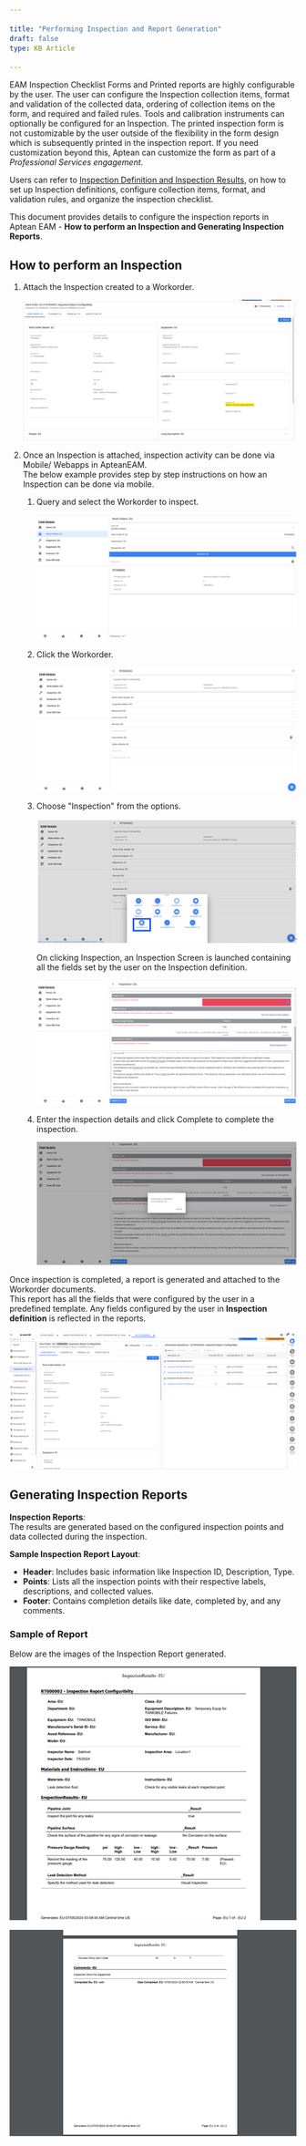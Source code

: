 ```yaml
---  
 
title: "Performing Inspection and Report Generation"  
draft: false 
type: KB Article
 
---
```


EAM Inspection Checklist Forms and Printed reports are highly configurable by the user. The user
can configure the Inspection collection items, format and validation of the collected data, ordering
of collection items on the form, and required and failed rules. Tools and calibration instruments
can optionally be configured for an Inspection. The printed inspection form is not customizable by
the user outside of the flexibility in the form design which is subsequently printed in the inspection
report. If you need customization beyond this, Aptean can customize the form as part of a
*Professional Services engagement*.

Users can refer to [Inspection Definition and Inspection Results](https://webappsprod.eam.apteancloud.com/OnLineHelp/Aptean_EAM.html#GuideTopics/Setup/Inspection%20Definition.htm?TocPath=User%2520Guide%257CSetup%257CInspection%2520Definition%257C_____0), on how to set up Inspection
definitions, configure collection items, format, and validation rules, and organize the inspection
checklist.

This document provides details to configure the inspection reports in Aptean EAM - **How to
perform an Inspection and Generating Inspection Reports**.

## How to perform an Inspection

1. Attach the Inspection created to a Workorder.

    ![](../assets/kb-articles/INS1.png)

2. Once an Inspection is attached, inspection activity can be done via Mobile/ Webapps in
ApteanEAM.<br> The below example provides step by step instructions on how an Inspection can be done via mobile.
    1. Query and select the Workorder to inspect.

        ![](../assets/kb-articles/INS2.png)

    2. Click the Workorder.

        ![](../assets/kb-articles/INS3.png)


    3. Choose "Inspection" from the options.   
    
        ![](../assets/kb-articles/INS4.png)

        On clicking Inspection, an Inspection Screen is launched containing all the fields set by the user on the Inspection definition.

        ![](../assets/kb-articles/INS5.png)

    4. Enter the inspection details and click Complete to complete the inspection.

        ![](../assets/kb-articles/INS6.png)


Once inspection is completed, a report is generated and attached to the Workorder documents.    
This report has all the fields that were configured by the user in a predefined template. Any
fields configured by the user in **Inspection definition** is reflected in the reports.

![](../assets/kb-articles/INS7.png)


## Generating Inspection Reports

**Inspection Reports**:  
The results are generated based on the configured inspection points and
data collected during the inspection.

**Sample Inspection Report Layout**:  
* **Header**: Includes basic information like Inspection ID, Description, Type.
* **Points**: Lists all the inspection points with their respective labels, descriptions, and collected
values.
* **Footer**: Contains completion details like date, completed by, and any comments.

### Sample of Report

Below are the images of the Inspection Report generated.

![](../assets/kb-articles/INS8.png)

![](../assets/kb-articles/INS9.png)



